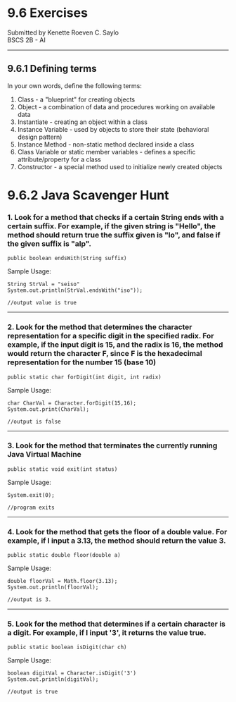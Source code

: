 # 9.6 Exercises 
Submitted by Kenette Roeven C. Saylo<br>
BSCS 2B - AI
<hr>

## 9.6.1 Defining terms 

In your own words, define the following terms: 
1. Class - a "blueprint" for creating objects
2. Object - a combination of data and procedures working on available data
3. Instantiate - creating an object within a class
4. Instance Variable - used by objects to store their state (behavioral design pattern)
5. Instance Method - non-static method declared inside a class
6. Class Variable or static member variables - defines a specific attribute/property for a class 
7. Constructor - a special method used to initialize newly created objects 

# 9.6.2 Java Scavenger Hunt

### 1. Look for a method that checks if a certain String ends with a certain suffix. For example, if the given string is "Hello", the method should return true the suffix given is "lo", and false if the given suffix is "alp".

```
public boolean endsWith(String suffix)
```

Sample Usage:
```
String StrVal = "seiso"
System.out.println(StrVal.endsWith("iso"));

//output value is true
```
<hr>

### 2. Look for the method that determines the character representation for a specific digit in the specified radix. For example, if the input digit is 15, and the radix is 16, the method would return the character F, since F is the hexadecimal representation for the number 15 (base 10)
```
public static char forDigit(int digit, int radix)
``` 

Sample Usage:
```
char CharVal = Character.forDigit(15,16);
System.out.print(CharVal);

//output is false
```
<hr>

### 3. Look for the method that terminates the currently running Java Virtual Machine
```
public static void exit(int status)
```
Sample Usage: 
```
System.exit(0);

//program exits 
```
<hr>

### 4. Look for the method that gets the floor of a double value. For example, if I input a 3.13, the method should return the value 3.
```
public static double floor(double a)
```
Sample Usage: 
```
double floorVal = Math.floor(3.13);
System.out.println(floorVal);

//output is 3.
```
<hr>

### 5. Look for the method that determines if a certain character is a digit. For example, if I input '3', it returns the value true.
```
public static boolean isDigit(char ch)
```
Sample Usage: 
```
boolean digitVal = Character.isDigit('3')
System.out.println(digitVal);

//output is true
```
